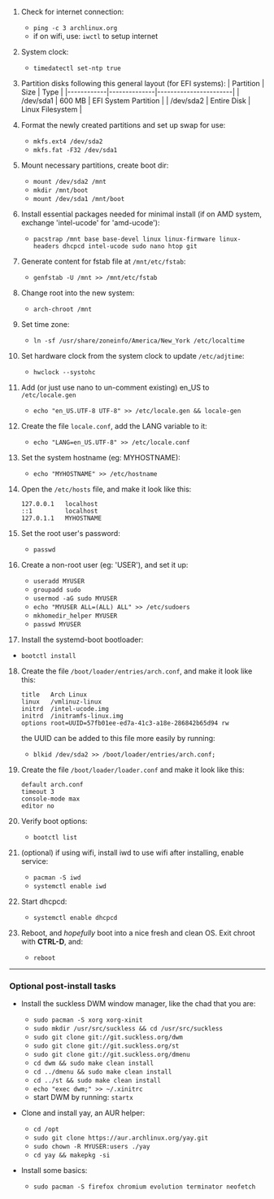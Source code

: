 
1) Check for internet connection:
    * `ping -c 3 archlinux.org`
    * if on wifi, use: `iwctl` to setup internet

2) System clock:
    * `timedatectl set-ntp true`

3) Partition disks following this general layout (for EFI systems):
    | Partition  |  Size        | Type                  |
    |------------|--------------|-----------------------|
    | /dev/sda1  | 600 MB       | EFI System Partition  |
    | /dev/sda2  | Entire Disk  | Linux Filesystem      |

4) Format the newly created partitions and set up swap for use:
    * `mkfs.ext4 /dev/sda2`
    * `mkfs.fat -F32 /dev/sda1`
  
5) Mount necessary partitions, create boot dir: 
    * `mount /dev/sda2 /mnt`
    * `mkdir /mnt/boot`
    * `mount /dev/sda1 /mnt/boot`

6) Install essential packages needed for minimal install (if on AMD system, exchange 'intel-ucode' for 'amd-ucode'): 
    * `pacstrap /mnt base base-devel linux linux-firmware linux-headers dhcpcd intel-ucode sudo nano htop git`

7) Generate content for fstab file at `/mnt/etc/fstab`: 
    * `genfstab -U /mnt >> /mnt/etc/fstab`

8) Change root into the new system: 
    * `arch-chroot /mnt`

9) Set time zone: 
    * `ln -sf /usr/share/zoneinfo/America/New_York /etc/localtime`

10) Set hardware clock from the system clock to update `/etc/adjtime`:  
    * `hwclock --systohc`

11) Add (or just use nano to un-comment existing) en_US to `/etc/locale.gen`
    * `echo "en_US.UTF-8 UTF-8" >> /etc/locale.gen && locale-gen`

12) Create the file `locale.conf`, add the LANG variable to it: 
    * `echo "LANG=en_US.UTF-8" >> /etc/locale.conf`

13) Set the system hostname (eg: MYHOSTNAME): 
    * `echo "MYHOSTNAME" >> /etc/hostname`

14) Open the `/etc/hosts` file, and make it look like this: 
    ```
    127.0.0.1	localhost
    ::1		    localhost
    127.0.1.1	MYHOSTNAME
    ```

15) Set the root user's password: 
    * `passwd`

16) Create a non-root user (eg: 'USER'), and set it up:
    * `useradd MYUSER`
    * `groupadd sudo`
    * `usermod -aG sudo MYUSER`
    * `echo "MYUSER ALL=(ALL) ALL" >> /etc/sudoers`
    * `mkhomedir_helper MYUSER`
    * `passwd MYUSER`

17) Install the systemd-boot bootloader: 
   * `bootctl install`

18) Create the file `/boot/loader/entries/arch.conf`, and make it look like this: 
    ```
    title   Arch Linux
    linux   /vmlinuz-linux
    initrd  /intel-ucode.img
    initrd  /initramfs-linux.img
    options root=UUID=57fb01ee-ed7a-41c3-a18e-286842b65d94 rw
    ```
    the UUID can be added to this file more easily by running: 
    * `blkid /dev/sda2 >> /boot/loader/entries/arch.conf;`

19) Create the file `/boot/loader/loader.conf` and make it look like this: 
    ```
    default arch.conf
    timeout 3
    console-mode max
    editor no
    ```

20) Verify boot options: 
    * `bootctl list`

21) (optional) if using wifi, install iwd to use wifi after installing, enable service: 
    * `pacman -S iwd`
    * `systemctl enable iwd`

22) Start dhcpcd: 
    * `systemctl enable dhcpcd`

23) Reboot, and *hopefully* boot into a nice fresh and clean OS. Exit chroot with **CTRL-D**, and:
    * `reboot`

****** 
### **Optional post-install tasks** 

* Install the suckless DWM window manager, like the chad that you are: 
    * `sudo pacman -S xorg xorg-xinit`
    * `sudo mkdir /usr/src/suckless && cd /usr/src/suckless`
    * `sudo git clone git://git.suckless.org/dwm`
    * `sudo git clone git://git.suckless.org/st`
    * `sudo git clone git://git.suckless.org/dmenu`
    * `cd dwm && sudo make clean install`
    * `cd ../dmenu && sudo make clean install`
    * `cd ../st && sudo make clean install`
    * `echo "exec dwm;" >> ~/.xinitrc`
    * start DWM by running: `startx`
    
* Clone and install yay, an AUR helper: 
    * `cd /opt`
    * `sudo git clone https://aur.archlinux.org/yay.git`
    * `sudo chown -R MYUSER:users ./yay`
    * `cd yay && makepkg -si`

* Install some basics:
    * `sudo pacman -S firefox chromium evolution terminator neofetch`
